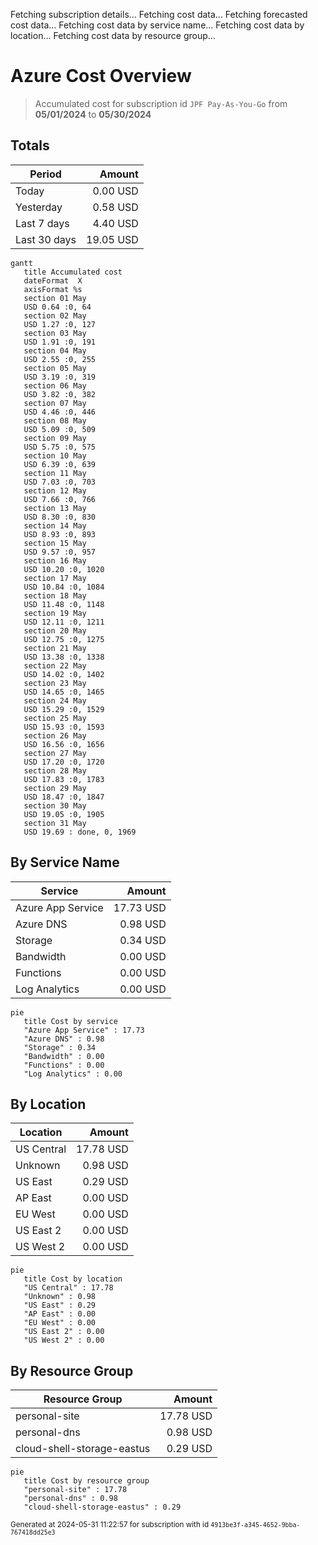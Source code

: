 Fetching subscription details...
Fetching cost data...
Fetching forecasted cost data...
Fetching cost data by service name...
Fetching cost data by location...
Fetching cost data by resource group...
# Azure Cost Overview

> Accumulated cost for subscription id `JPF Pay-As-You-Go` from **05/01/2024** to **05/30/2024**

## Totals

|Period|Amount|
|---|---:|
|Today|0.00 USD|
|Yesterday|0.58 USD|
|Last 7 days|4.40 USD|
|Last 30 days|19.05 USD|

```mermaid
gantt
   title Accumulated cost
   dateFormat  X
   axisFormat %s
   section 01 May
   USD 0.64 :0, 64
   section 02 May
   USD 1.27 :0, 127
   section 03 May
   USD 1.91 :0, 191
   section 04 May
   USD 2.55 :0, 255
   section 05 May
   USD 3.19 :0, 319
   section 06 May
   USD 3.82 :0, 382
   section 07 May
   USD 4.46 :0, 446
   section 08 May
   USD 5.09 :0, 509
   section 09 May
   USD 5.75 :0, 575
   section 10 May
   USD 6.39 :0, 639
   section 11 May
   USD 7.03 :0, 703
   section 12 May
   USD 7.66 :0, 766
   section 13 May
   USD 8.30 :0, 830
   section 14 May
   USD 8.93 :0, 893
   section 15 May
   USD 9.57 :0, 957
   section 16 May
   USD 10.20 :0, 1020
   section 17 May
   USD 10.84 :0, 1084
   section 18 May
   USD 11.48 :0, 1148
   section 19 May
   USD 12.11 :0, 1211
   section 20 May
   USD 12.75 :0, 1275
   section 21 May
   USD 13.38 :0, 1338
   section 22 May
   USD 14.02 :0, 1402
   section 23 May
   USD 14.65 :0, 1465
   section 24 May
   USD 15.29 :0, 1529
   section 25 May
   USD 15.93 :0, 1593
   section 26 May
   USD 16.56 :0, 1656
   section 27 May
   USD 17.20 :0, 1720
   section 28 May
   USD 17.83 :0, 1783
   section 29 May
   USD 18.47 :0, 1847
   section 30 May
   USD 19.05 :0, 1905
   section 31 May
   USD 19.69 : done, 0, 1969
```

## By Service Name

|Service|Amount|
|---|---:|
|Azure App Service|17.73 USD|
|Azure DNS|0.98 USD|
|Storage|0.34 USD|
|Bandwidth|0.00 USD|
|Functions|0.00 USD|
|Log Analytics|0.00 USD|

```mermaid
pie
   title Cost by service
   "Azure App Service" : 17.73
   "Azure DNS" : 0.98
   "Storage" : 0.34
   "Bandwidth" : 0.00
   "Functions" : 0.00
   "Log Analytics" : 0.00
```

## By Location

|Location|Amount|
|---|---:|
|US Central|17.78 USD|
|Unknown|0.98 USD|
|US East|0.29 USD|
|AP East|0.00 USD|
|EU West|0.00 USD|
|US East 2|0.00 USD|
|US West 2|0.00 USD|

```mermaid
pie
   title Cost by location
   "US Central" : 17.78
   "Unknown" : 0.98
   "US East" : 0.29
   "AP East" : 0.00
   "EU West" : 0.00
   "US East 2" : 0.00
   "US West 2" : 0.00
```

## By Resource Group

|Resource Group|Amount|
|---|---:|
|personal-site|17.78 USD|
|personal-dns|0.98 USD|
|cloud-shell-storage-eastus|0.29 USD|

```mermaid
pie
   title Cost by resource group
   "personal-site" : 17.78
   "personal-dns" : 0.98
   "cloud-shell-storage-eastus" : 0.29
```

<sup>Generated at 2024-05-31 11:22:57 for subscription with id `4913be3f-a345-4652-9bba-767418dd25e3`</sup>
